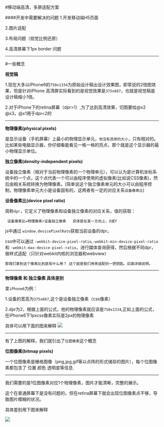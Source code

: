 #移动端高清，多屏适配方案

####开发中需要解决的问题
1.开发移动端H5页面

2.图片适配

3.布局问题（视觉比例还原）

4.高清屏幕下1px border 问题
_ _ _
#一些概念

__视觉稿__

1.现在大多以iPhone6的```750x1334```为原始设计稿出设计效果图，即常说的2倍图效果，但是针对iPhone 高清屏实际看到的是视觉效果是```375x667```，也就是视觉稿是设计稿缩小1倍。

2.对于iPhone下的retina屏幕（dpr>1）,为了达到高清效果，切图要给@x2 @x3，@x1用于dpr<2的

_ _ _
__物理像素(physical pixels)__

是显示设备（手机屏幕）上最小的物理显示单元，```他没有具体的大小```，只有相对的。比如某些电脑显示器，你仔细看能看见一格一格的亮点，那个就是这个显示器的最小物理显示单位。

__独立像素(density-independent pixels)__

设备独立像素（相对于当前物理像素的一个物理单元），可以认为是计算机坐标系统中的一个点，这个点代表一个可以由程序使用的虚拟像素(比如说CSS像素)，然后由相关系统转换为物理像素。(简单说这个独立像素单元的大小可以由程序控制，物理像素单元大小是设备固有的，这两者有一定的对应关系```设备像素比```)

__设备像素比(device pixel ratio)__

简称```dpr```，它定义了物理像素和设备独立像素的对应关系，值的获取：

``` 设备像素比=物理像素÷设备独立像素   具体是在某一方向上，X或Y```

js中通过 ```window.devicePixelRato```获取当前设备的dpr。

css中可以通过 ```-webkit-device-pixel-ratio```,```-webkit-min-device-pixel-ratio```和 ```-webkit-max-device-pixel-ratio```，进行媒体查询获得，然后根据不同dpr，做样式适配（只针对webkit内核的浏览器和webview）

    那我们拿到这个像素比到底有什么用？ 这个就是我们用来适配的一把钥匙。后面详细说明。
- - -

__物理像素 和 独立像素 具体差别__

拿```iPhone6```为例：

1.设备的宽高为```375x667```,这个是设备独立像素（css像素）

2.dpr为2，根据上面的公式，他的物理像素就应该是```750x1334```,正如上面的公式，在iPhone6下1pxcss像素实际是2px的物理像素

具体可以用下面的图来解释
![](./src/1.png)

_ _ _

有了上图的解释，我们就引出了```位图像素```这个概念

__位图像素(bitmap pixels)__

一个位图像素是栅格图像（png,jpg,gif等以点阵的形式储存的图片），每个位图像素都包含了 位置 颜色 透明度等信息.
_ _ _
我们需要的是1位图像素对应1个物理像素，图片才能清晰，完整的展示。

这个在普通屏幕下是没有问题的，但在retina屏幕下就会出现位图像素点不够，导致图片模糊的状况。

具体差别用下图来解释

![](./src/4.png)


